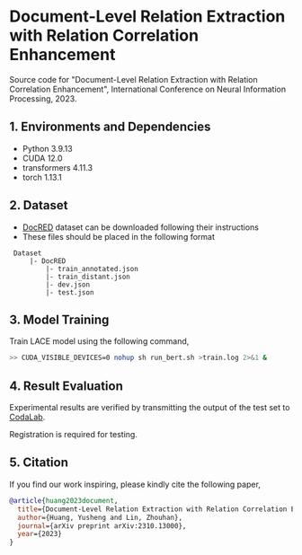 # Document-Level Relation Extraction with Relation Correlation Enhancement
Source code for "Document-Level Relation Extraction with Relation Correlation Enhancement", International Conference on Neural Information Processing, 2023.

## 1. Environments and Dependencies
- Python 3.9.13
- CUDA 12.0
- transformers 4.11.3
- torch 1.13.1

## 2. Dataset
- [DocRED](https://github.com/thunlp/DocRED) dataset can be downloaded following their instructions
- These files should be placed in the following format
```
 Dataset
     |- DocRED
         |- train_annotated.json        
         |- train_distant.json
         |- dev.json
         |- test.json
```
## 3. Model Training
Train LACE model using the following command, 
```bash
>> CUDA_VISIBLE_DEVICES=0 nohup sh run_bert.sh >train.log 2>&1 &
```

## 4. Result Evaluation
Experimental results are verified by transmitting the output of the test set to [CodaLab](https://competitions.codalab.org/competitions/20717#learn_the_details).

Registration is required for testing.

## 5. Citation
If you find our work inspiring, please kindly cite the following paper,
```bib
@article{huang2023document,
  title={Document-Level Relation Extraction with Relation Correlation Enhancement},
  author={Huang, Yusheng and Lin, Zhouhan},
  journal={arXiv preprint arXiv:2310.13000},
  year={2023}
}
```
